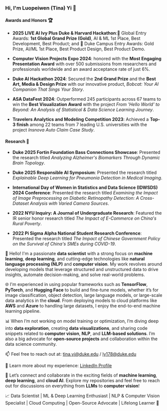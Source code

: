 ### Hi, I'm Luopeiwen (Tina) Yi 👋

#### Awards and Honors 🏆

- **2025 LIVE AI Ivy Plus Duke & Harvard Hackathon**:🏅 Global Entry Awards: **1st Global Grand Prize (Gold)**, AI & ML 1st Place, Best Development, Best Product; and 🏅 Duke Campus Entry Awards: Gold Prize, AI/ML 1st Place, Best Product Design, Best Product Demo.
  
- **Computer Vision Projects Expo 2024**: honored with the **Most Engaging Presentation Award** with over 500 submissions from researchers and professionals worldwide and an award acceptance rate of just 6%.

- **Duke AI Hackathon 2024**: Secured the **2nd Grand Prize** and the **Best Art, Media & Design Prize** with our innovative product, *Bobcat: Your AI Companion That Sings Your Story*.

- **ASA DataFest 2024**: Outperformed 245 participants across 67 teams to win the **Best Visualization Award** with the project *From 'Hello World' to Beyond: An Analysis of Statistical & Data Science Learning Journey*.

- **Travelers Analytics and Modeling Competition 2023**: Achieved a **Top-3 finish** among 22 teams from 7 leading U.S. universities with the project *Insnova Auto Claim Case Study*.

#### Research 📖

- **Duke 2025 Fortin Foundation Bass Connections Showcase**: Presented the research titled *Analyzing Alzheimer's Biomarkers Through Dynamic Brain Topology*.
  
- **Duke 2025 Responsible AI Symposium**: Presented the research titled *Explainable Deep Learning for Pneumonia Detection in Medical Imaging*.
  
- **International Day of Women in Statistics and Data Science (IDWSDS) 2024 Conference**: Presented the research titled *Examining the Impact of Image Preprocessing on Diabetic Retinopathy Detection: A Cross-Dataset Analysis with Varied Camera Sources*.

- **2022 NYU Inquiry: A Journal of Undergraduate Research**: Featured the IR senior honor research titled *The Impact of E-Commerce on China's Rural Poverty*.

- **2022 Pi Sigma Alpha National Student Research Conference**: Presented the research titled *The Impact of Chinese Government Policy on the Survival of China's SMEs during COVID-19*.

👋 Hello! I'm a passionate **data scientist** with a strong focus on **machine learning**, **deep learning**, and cutting-edge technologies like **natural language processing (NLP)** and **computer vision**. My work revolves around developing models that leverage structured and unstructured data to drive insights, automate decision-making, and solve real-world problems.

🌐 I'm experienced in using popular frameworks such as **TensorFlow**, **PyTorch**, and **Hugging Face** to build and fine-tune models, whether it’s for image classification, object detection, large language models, or large-scale data analytics in the **cloud**. From deploying models to cloud platforms like **AWS** and **Azure** to handling large datasets, I enjoy the end-to-end machine learning pipeline.

📊 When I’m not working on model training or optimization, I’m diving deep into **data exploration**, creating **data visualizations**, and sharing code snippets related to **computer vision**, **NLP**, and **LLM-based solutions**. I’m also a big advocate for **open-source projects** and collaboration within the data science community.

📫 Feel free to reach out at: tina.yi@duke.edu / ly178@duke.edu

📄 Learn more about my experience: [LinkedIn Profile](https://www.linkedin.com/in/luopeiwen-yi/)

🌱 Let’s connect and collaborate in the exciting fields of **machine learning**, **deep learning**, and **cloud AI**. Explore my repositories and feel free to reach out for discussions on everything from **LLMs** to **computer vision**!

📈 Data Scientist | ML & Deep Learning Enthusiast | NLP & Computer Vision Specialist | Cloud Computing | Open-Source Advocate | Lifelong Learner 🌟
